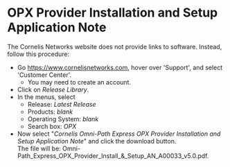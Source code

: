 # OPX Provider Installation and Setup Application Note

The Cornelis Networks website does not provide links to software. Instead, follow this procedure:
- Go https://www.cornelisnetworks.com, hover over 'Support', and select 'Customer Center'.
  - You may need to create an account.
- Click on *Release Library*.
- In the menus, select
  - Release: *Latest Release*
  - Products: *blank*
  - Operating System: *blank*
  - Search box: *OPX*
- Now select "*Cornelis Omni-Path Express OPX Provider Installation and Setup Application Note*" and click the download button.<br>
The file will be: Omni-Path_Express_OPX_Provider_Install_&_Setup_AN_A00033_v5.0.pdf.<br>
